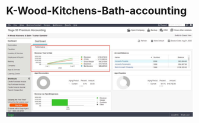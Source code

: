 # K-Wood-Kitchens-Bath-accounting
![image alt](https://github.com/Tushar-Gambhir/K-Wood-Kitchens-Bath-accounting/blob/main/K-wood%20Dashboard.jpg?raw=true)
